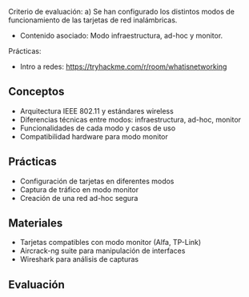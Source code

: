 Criterio de evaluación:
a) Se han configurado los distintos modos de funcionamiento de las tarjetas de red inalámbricas.

* Contenido asociado: Modo infraestructura, ad-hoc y monitor.

Prácticas:
- Intro a redes: https://tryhackme.com/r/room/whatisnetworking

## Conceptos
- Arquitectura IEEE 802.11 y estándares wireless
- Diferencias técnicas entre modos: infraestructura, ad-hoc, monitor
- Funcionalidades de cada modo y casos de uso
- Compatibilidad hardware para modo monitor

## Prácticas
- Configuración de tarjetas en diferentes modos
- Captura de tráfico en modo monitor
- Creación de una red ad-hoc segura

## Materiales
- Tarjetas compatibles con modo monitor (Alfa, TP-Link)
- Aircrack-ng suite para manipulación de interfaces
- Wireshark para análisis de capturas

## Evaluación